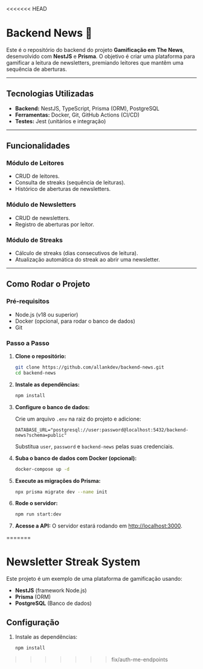 <<<<<<< HEAD
# Backend News 🚀

Este é o repositório do backend do projeto **Gamificação em The News**, desenvolvido com **NestJS** e **Prisma**. O objetivo é criar uma plataforma para gamificar a leitura de newsletters, premiando leitores que mantêm uma sequência de aberturas.

---

## **Tecnologias Utilizadas**

- **Backend:** NestJS, TypeScript, Prisma (ORM), PostgreSQL
- **Ferramentas:** Docker, Git, GitHub Actions (CI/CD)
- **Testes:** Jest (unitários e integração)

---

## **Funcionalidades**

### **Módulo de Leitores**
- CRUD de leitores.
- Consulta de streaks (sequência de leituras).
- Histórico de aberturas de newsletters.

### **Módulo de Newsletters**
- CRUD de newsletters.
- Registro de aberturas por leitor.

### **Módulo de Streaks**
- Cálculo de streaks (dias consecutivos de leitura).
- Atualização automática do streak ao abrir uma newsletter.

---

## **Como Rodar o Projeto**

### **Pré-requisitos**
- Node.js (v18 ou superior)
- Docker (opcional, para rodar o banco de dados)
- Git

### **Passo a Passo**

1. **Clone o repositório:**
   ```bash
   git clone https://github.com/allankdev/backend-news.git
   cd backend-news
   ```

2. **Instale as dependências:**
   ```bash
   npm install
   ```

3. **Configure o banco de dados:**
   
   Crie um arquivo `.env` na raiz do projeto e adicione:
   ```plaintext
   DATABASE_URL="postgresql://user:password@localhost:5432/backend-news?schema=public"
   ```
   Substitua `user`, `password` e `backend-news` pelas suas credenciais.

4. **Suba o banco de dados com Docker (opcional):**
   ```bash
   docker-compose up -d
   ```

5. **Execute as migrações do Prisma:**
   ```bash
   npx prisma migrate dev --name init
   ```

6. **Rode o servidor:**
   ```bash
   npm run start:dev
   ```

7. **Acesse a API:**
   O servidor estará rodando em [http://localhost:3000](http://localhost:3000).

=======
# Newsletter Streak System

Este projeto é um exemplo de uma plataforma de gamificação usando:
- **NestJS** (framework Node.js)
- **Prisma** (ORM)
- **PostgreSQL** (Banco de dados)

## Configuração

1. Instale as dependências:
   ```bash
   npm install
>>>>>>> fix/auth-me-endpoints
